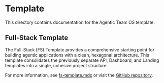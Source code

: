 # Template

This directory contains documentation for the Agentic Team OS template.

## Full-Stack Template

The Full-Stack (FS) Template provides a comprehensive starting point for building agentic applications with a clean, hexagonal architecture. This template consolidates the previously separate API, Dashboard, and Landing templates into a single, cohesive project structure.

For more information, see [fs-template.mdx](./fs-template.mdx) or visit the [GitHub repository](https://github.com/tfcbot/fs-template). 